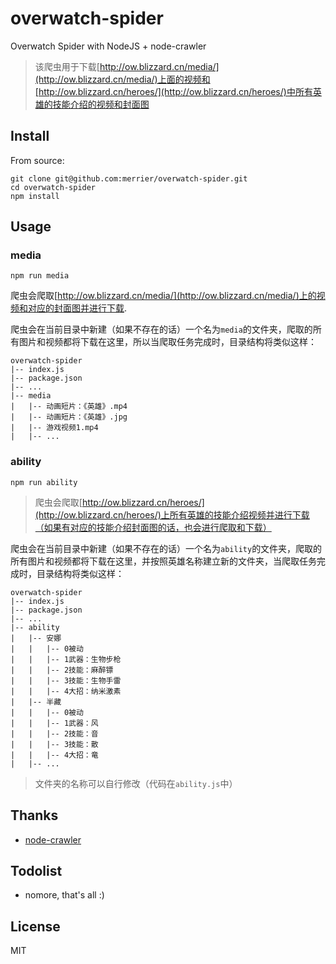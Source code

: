 # overwatch-spider

Overwatch Spider with NodeJS + node-crawler

> 该爬虫用于下载[http://ow.blizzard.cn/media/](http://ow.blizzard.cn/media/)上面的视频和[http://ow.blizzard.cn/heroes/](http://ow.blizzard.cn/heroes/)中所有英雄的技能介绍的视频和封面图

## Install

From source:

```
git clone git@github.com:merrier/overwatch-spider.git
cd overwatch-spider
npm install
```

## Usage

### media

```
npm run media
```

爬虫会爬取[http://ow.blizzard.cn/media/](http://ow.blizzard.cn/media/)上的视频和对应的封面图并进行下载.

爬虫会在当前目录中新建（如果不存在的话）一个名为`media`的文件夹，爬取的所有图片和视频都将下载在这里，所以当爬取任务完成时，目录结构将类似这样：


```
overwatch-spider
|-- index.js
|-- package.json
|-- ...
|-- media
|   |-- 动画短片：《英雄》.mp4
|   |-- 动画短片：《英雄》.jpg
|   |-- 游戏视频1.mp4
|   |-- ...
```

### ability

```
npm run ability
```

> 爬虫会爬取[http://ow.blizzard.cn/heroes/](http://ow.blizzard.cn/heroes/)上所有英雄的技能介绍视频并进行下载（如果有对应的技能介绍封面图的话，也会进行爬取和下载）

爬虫会在当前目录中新建（如果不存在的话）一个名为`ability`的文件夹，爬取的所有图片和视频都将下载在这里，并按照英雄名称建立新的文件夹，当爬取任务完成时，目录结构将类似这样：


```
overwatch-spider
|-- index.js
|-- package.json
|-- ...
|-- ability
|   |-- 安娜
|   |   |-- 0被动
|   |   |-- 1武器：生物步枪
|   |   |-- 2技能：麻醉镖
|   |   |-- 3技能：生物手雷
|   |   |-- 4大招：纳米激素
|   |-- 半藏
|   |   |-- 0被动
|   |   |-- 1武器：风
|   |   |-- 2技能：音
|   |   |-- 3技能：散
|   |   |-- 4大招：竜
|   |-- ...
```

> 文件夹的名称可以自行修改（代码在`ability.js`中）


## Thanks

* [node-crawler](https://github.com/bda-research/node-crawler)


## Todolist

* nomore, that's all :)

## License

MIT